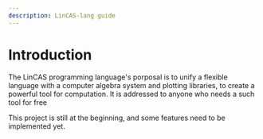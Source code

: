 ```yaml
---
description: LinCAS-lang guide
---
```


# Introduction

The LinCAS programming language's porposal is to unify a flexible language with a computer algebra system and plotting libraries, to create a powerful tool for computation. It is addressed to anyone who needs a such tool for free

This project is still at the beginning, and some features need to be implemented yet.

